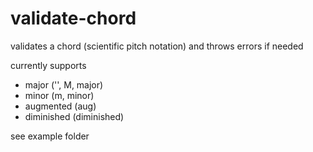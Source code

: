# validate-chord

validates a chord (scientific pitch notation) and throws errors if needed

currently supports

* major ('', M, major)
* minor (m, minor)
* augmented (aug)
* diminished (diminished)

see example folder
